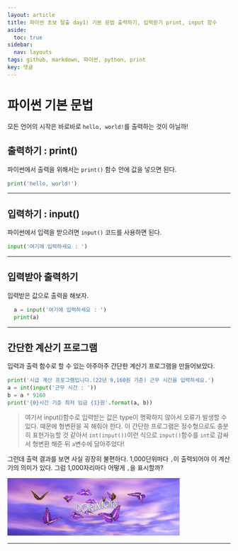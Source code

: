 ```yaml
---
layout: article
title: 파이썬 초보 탈출 day1) 기본 문법 출력하기, 입력받기 print, input 함수
aside:
  toc: true
sidebar:
  nav: layouts
tags: github, markdown, 파이썬, python, print
key: 댓글
---
```


# 파이썬 기본 문법


모든 언어의 시작은 바로바로 `hello, world!`를 출력하는 것이 아닐까!


## 출력하기 : print()
파이썬에서 출력을 위해서는 `print()` 함수 안에 값을 넣으면 된다.

```python
print('hello, world!')
```

---


## 입력하기 : input()
파이썬에서 입력을 받으려면 `input()` 코드를 사용하면 된다.

```python
input('여기에 입력하세요 : ')
```



---


## 입력받아 출력하기
입력받은 값으로 출력을 해보자.

```python
  a = input('여기에 입력하세요 : ')
  print(a)
```


---


## 간단한 계산기 프로그램
입력과 출력 함수로 할 수 있는 아주아주 간단한 계산기 프로그램을 만들어보았다.

```python
print('시급 계산 프로그램입니다.(22년 9,160원 기준) 근무 시간을 입력하세요.')
a = int(input('근무 시간 : '))
b = a * 9160
print('{0}시간 기준 최저 임금 {1}원'.format(a, b))
```

> 여기서 input()함수로 입력받는 값은 type이 명확하지 않아서 오류가 발생할 수 있다. 때문에 형변환을 꼭 해줘야 한다.
이 간단한 프로그램은 정수형으로도 충분히 표현가능할 것 같아서 `int(input())`이런 식으로 `input()`함수를 `int`로 감싸서 형변환 해준 뒤
`a`변수에 담아주었다!


그런데 출력 결과를 보면 사실 굉장히 불편하다. 1,000단위마다 `,`이 출력되어야 이 계산기의 의미가 있다.
그럼 1,000자리마다 어떻게 `,`을 표시할까?


<img src = "../assets/dorimori_logo_long.jpg" alt = "dorimori_logo" width="389" height="130">


---